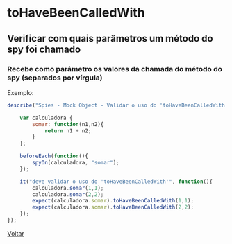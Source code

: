 # toHaveBeenCalledWith
## Verificar com quais parâmetros um método do spy foi chamado
### Recebe como parâmetro os valores da chamada do método do spy (separados por vírgula) 

Exemplo:

```js
describe("Spies - Mock Object - Validar o uso do 'toHaveBeenCalledWith'", function(){

    var calculadora {
        somar: function(n1,n2){
            return n1 + n2;
        }
    };

    beforeEach(function(){
        spyOn(calculadora, "somar");
    });

    it("deve validar o uso do 'toHaveBeenCalledWith'", function(){
        calculadora.somar(1,1);
        calculadora.somar(2,2);
        expect(calculadora.somar).toHaveBeenCalledWith(1,1);
        expect(calculadora.somar).toHaveBeenCalledWith(2,2);
    });
});
```

[Voltar](https://github.com/andresilveiraleite/jasmine_nodejs/blob/master/docs/spies/spies.md)  
